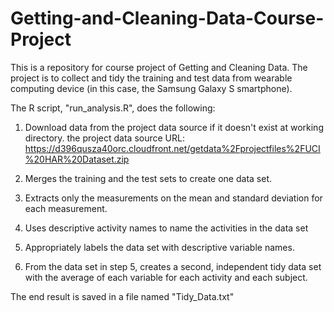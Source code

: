 # Getting-and-Cleaning-Data-Course-Project


This is a repository for course project of Getting and Cleaning Data. The project is to collect and tidy the training and test data from wearable computing device (in this case, the Samsung Galaxy S smartphone).

The R script, "run_analysis.R", does the following:

1. Download data from the project data source if it doesn't exist at working directory. 
	the project data source URL: https://d396qusza40orc.cloudfront.net/getdata%2Fprojectfiles%2FUCI%20HAR%20Dataset.zip 

2. Merges the training and the test sets to create one data set.

3. Extracts only the measurements on the mean and standard deviation for each measurement. 

4. Uses descriptive activity names to name the activities in the data set

5. Appropriately labels the data set with descriptive variable names. 

6. From the data set in step 5, creates a second, independent tidy data set with the average of each variable for each activity and each subject.

The end result is saved in a file named "Tidy_Data.txt"